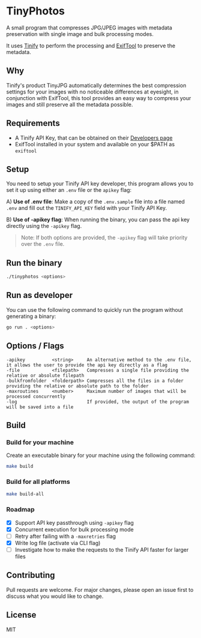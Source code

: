 # TinyPhotos

A small program that compresses JPG/JPEG images with metadata preservation with single image and bulk processing modes.

It uses [Tinify](https://tinypng.com/) to perform the processing and [ExifTool](https://exiftool.org/) to preserve the metadata.


## Why

Tinify's product TinyJPG automatically determines the best compression settings for your images with no noticeable differences at eyesight, in conjunction with ExifTool, this tool provides an easy way to compress your images and still preserve all the metadata possible.

## Requirements

- A Tinify API Key, that can be obtained on their [Developers page](https://tinypng.com/developers)
- ExifTool installed in your system and available on your $PATH as `exiftool`

## Setup

You need to setup your Tinify API key developer, this program allows you to set it up using either an `.env` file or the `apikey` flag:

A) __Use of .env file__: Make a copy of the `.env.sample` file into a file named `.env` and fill out the `TINIFY_API_KEY` field with your Tinify API Key.

B) __Use of -apikey flag__: When running the binary, you can pass the api key directly using the `-apikey` flag.

>Note: If both options are provided, the `-apikey` flag will take priority over the `.env` file.

## Run the binary

```bash
./tinyphotos <options>
```

## Run as developer

You can use the following command to quickly run the program without generating a binary:

```bash
go run . <options>
```

## Options / Flags
```
-apikey          <string>     An alternative method to the .env file, it allows the user to provide the api key directly as a flag
-file            <filepath>   Compresses a single file providing the relative or absolute filepath
-bulkfromfolder  <folderpath> Compresses all the files in a folder providing the relative or absolute path to the folder
-maxroutines     <number>     Maximum number of images that will be processed concurrently
-log                          If provided, the output of the program will be saved into a file
```

## Build

### Build for your machine

Create an executable binary for your machine using the following command:

```bash
make build
```

### Build for all platforms

```bash
make build-all
```

### Roadmap
- [x] Support API key passthrough using `-apikey` flag
- [x] Concurrent execution for bulk processing mode
- [ ] Retry after failing with a `-maxretries` flag
- [x] Write log file (activate via CLI flag)
- [ ] Investigate how to make the requests to the Tinify API faster for larger files

## Contributing
Pull requests are welcome. For major changes, please open an issue first to discuss what you would like to change.

## License
MIT
